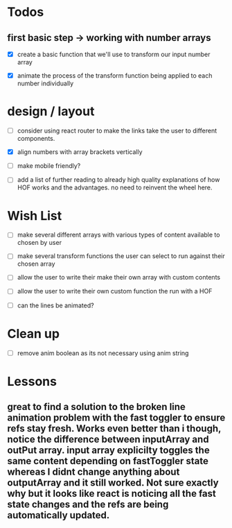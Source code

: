 # Todos

## first basic step -> working with number arrays

- [x] create a basic function that we'll use to transform our input number array

* [x] animate the process of the transform function being applied to each number individually

# design / layout

- [ ] consider using react router to make the links take the user to different components.

* [x] align numbers with array brackets vertically

- [ ] make mobile friendly?

- [ ] add a list of further reading to already high quality explanations of how HOF works and the advantages. no need to reinvent the wheel here.

# Wish List

- [ ] make several different arrays with various types of content available to chosen by user

* [ ] make several transform functions the user can select to run against their chosen array

- [ ] allow the user to write their make their own array with custom contents

- [ ] allow the user to write their own custom function the run with a HOF

- [ ] can the lines be animated?

# Clean up

- [ ] remove anim boolean as its not necessary using anim string

# Lessons

## great to find a solution to the broken line animation problem with the fast toggler to ensure refs stay fresh. Works even better than i though, notice the difference between inputArray and outPut array. input array explicilty toggles the same content depending on fastToggler state whereas I didnt change anything about outputArray and it still worked. Not sure exactly why but it looks like react is noticing all the fast state changes and the refs are being automatically updated.
